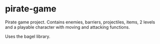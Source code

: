 # pirate-game
Pirate game project. Contains enemies, barriers, projectiles, items, 2 levels and a playable character with moving and attacking functions.

Uses the bagel library.
